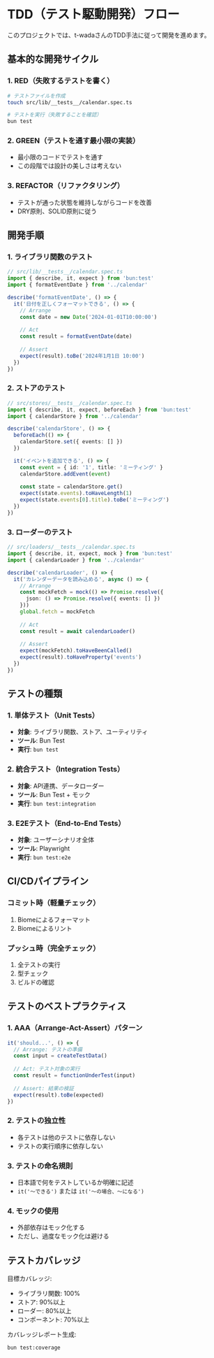 # TDD（テスト駆動開発）フロー

このプロジェクトでは、t-wadaさんのTDD手法に従って開発を進めます。

## 基本的な開発サイクル

### 1. RED（失敗するテストを書く）
```bash
# テストファイルを作成
touch src/lib/__tests__/calendar.spec.ts

# テストを実行（失敗することを確認）
bun test
```

### 2. GREEN（テストを通す最小限の実装）
- 最小限のコードでテストを通す
- この段階では設計の美しさは考えない

### 3. REFACTOR（リファクタリング）
- テストが通った状態を維持しながらコードを改善
- DRY原則、SOLID原則に従う

## 開発手順

### 1. ライブラリ関数のテスト
```typescript
// src/lib/__tests__/calendar.spec.ts
import { describe, it, expect } from 'bun:test'
import { formatEventDate } from '../calendar'

describe('formatEventDate', () => {
  it('日付を正しくフォーマットできる', () => {
    // Arrange
    const date = new Date('2024-01-01T10:00:00')
    
    // Act
    const result = formatEventDate(date)
    
    // Assert
    expect(result).toBe('2024年1月1日 10:00')
  })
})
```

### 2. ストアのテスト
```typescript
// src/stores/__tests__/calendar.spec.ts
import { describe, it, expect, beforeEach } from 'bun:test'
import { calendarStore } from '../calendar'

describe('calendarStore', () => {
  beforeEach(() => {
    calendarStore.set({ events: [] })
  })

  it('イベントを追加できる', () => {
    const event = { id: '1', title: 'ミーティング' }
    calendarStore.addEvent(event)
    
    const state = calendarStore.get()
    expect(state.events).toHaveLength(1)
    expect(state.events[0].title).toBe('ミーティング')
  })
})
```

### 3. ローダーのテスト
```typescript
// src/loaders/__tests__/calendar.spec.ts
import { describe, it, expect, mock } from 'bun:test'
import { calendarLoader } from '../calendar'

describe('calendarLoader', () => {
  it('カレンダーデータを読み込める', async () => {
    // Arrange
    const mockFetch = mock(() => Promise.resolve({
      json: () => Promise.resolve({ events: [] })
    }))
    global.fetch = mockFetch
    
    // Act
    const result = await calendarLoader()
    
    // Assert
    expect(mockFetch).toHaveBeenCalled()
    expect(result).toHaveProperty('events')
  })
})
```

## テストの種類

### 1. 単体テスト（Unit Tests）
- **対象**: ライブラリ関数、ストア、ユーティリティ
- **ツール**: Bun Test
- **実行**: `bun test`

### 2. 統合テスト（Integration Tests）
- **対象**: API連携、データローダー
- **ツール**: Bun Test + モック
- **実行**: `bun test:integration`

### 3. E2Eテスト（End-to-End Tests）
- **対象**: ユーザーシナリオ全体
- **ツール**: Playwright
- **実行**: `bun test:e2e`

## CI/CDパイプライン

### コミット時（軽量チェック）
1. Biomeによるフォーマット
2. Biomeによるリント

### プッシュ時（完全チェック）
1. 全テストの実行
2. 型チェック
3. ビルドの確認

## テストのベストプラクティス

### 1. AAA（Arrange-Act-Assert）パターン
```typescript
it('should...', () => {
  // Arrange: テストの準備
  const input = createTestData()
  
  // Act: テスト対象の実行
  const result = functionUnderTest(input)
  
  // Assert: 結果の検証
  expect(result).toBe(expected)
})
```

### 2. テストの独立性
- 各テストは他のテストに依存しない
- テストの実行順序に依存しない

### 3. テストの命名規則
- 日本語で何をテストしているか明確に記述
- `it('〜できる')` または `it('〜の場合、〜になる')`

### 4. モックの使用
- 外部依存はモック化する
- ただし、過度なモック化は避ける

## テストカバレッジ

目標カバレッジ:
- ライブラリ関数: 100%
- ストア: 90%以上
- ローダー: 80%以上
- コンポーネント: 70%以上

カバレッジレポート生成:
```bash
bun test:coverage
``` 